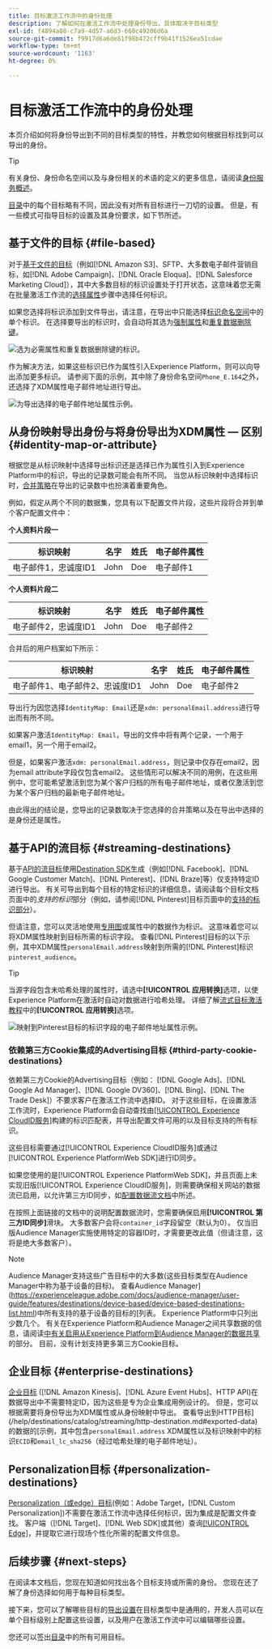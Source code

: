 ```yaml
---
title: 目标激活工作流中的身份处理
description: 了解如何在激活工作流中处理身份导出，具体取决于目标类型
exl-id: f4894a08-c7a9-4d57-a6d3-660c49206d6a
source-git-commit: f9917d6a6de81f98b472cff9b41f1526ea51cdae
workflow-type: tm+mt
source-wordcount: '1163'
ht-degree: 0%

---
```


# 目标激活工作流中的身份处理

本页介绍如何将身份导出到不同的目标类型的特性，并教您如何根据目标找到可以导出的身份。

>[!TIP]
>
> 有关身份、身份命名空间以及与身份相关的术语的定义的更多信息，请阅读[身份服务概述](/help/identity-service/home.md)。

[目录](/help/destinations/catalog/overview.md)中的每个目标略有不同，因此没有对所有目标进行一刀切的设置。 但是，有一些模式可指导目标的设置及其身份要求，如下节所述。

## 基于文件的目标 {#file-based}

对于[基于文件的目标](/help/destinations/destination-types.md#file-based)（例如[!DNL Amazon S3]、SFTP、大多数电子邮件营销目标，如[!DNL Adobe Campaign]、[!DNL Oracle Eloqua]、[!DNL Salesforce Marketing Cloud]），其中大多数目标的标识设置处于打开状态，这意味着您无需在批量激活工作流的[选择属性](/help/destinations/ui/activate-batch-profile-destinations.md#select-attributes)步骤中选择任何标识。

如果您选择将标识添加到文件导出，请注意，在导出中只能选择[标识命名空间](/help/identity-service/features/identity-graph-viewer.md#access-identity-graph-viewer)中的单个标识。 在选择要导出的标识时，会自动将其选为[强制属性](/help/destinations/ui/activate-batch-profile-destinations.md#mandatory-attributes)和[重复数据删除键](/help/destinations/ui/activate-batch-profile-destinations.md#deduplication-keys)。

![选为必需属性和重复数据删除键的标识。](/help/destinations/assets/how-destinations-work/selected-identity.png)

作为解决方法，如果这些标识已作为属性引入Experience Platform，则可以向导出添加更多标识。 请参阅下面的示例，其中除了身份命名空间`Phone_E.164`之外，还选择了XDM属性电子邮件地址进行导出。

![为导出选择的电子邮件地址属性示例。](/help/destinations/assets/how-destinations-work/email-selected.png)

## 从身份映射导出身份与将身份导出为XDM属性 — 区别 {#identity-map-or-attribute}

根据您是从标识映射中选择导出标识还是选择已作为属性引入到Experience Platform中的标识，导出的记录数可能会有所不同。 当您从标识映射中选择标识时，[合并策略](/help/profile/merge-policies/overview.md)在导出的记录数中也扮演着重要角色。

例如，假定从两个不同的数据集，您具有以下配置文件片段，这些片段将合并到单个客户配置文件中：

**个人资料片段一**

| 标识映射 | 名字 | 姓氏 | 电子邮件属性 |
|---------|----------|---------|--------|
| 电子邮件1，忠诚度ID1 | John | Doe | 电子邮件1 |


**个人资料片段二**

| 标识映射 | 名字 | 姓氏 | 电子邮件属性 |
|---------|----------|---------|--------|
| 电子邮件2，忠诚度ID1 | John | Doe | 电子邮件2 |

合并后的用户档案如下所示：

| 标识映射 | 名字 | 姓氏 | 电子邮件属性 |
|---------|----------|---------|--------|
| 电子邮件1、电子邮件2、忠诚度ID1 | John | Doe | 电子邮件2 |

导出行为因您选择`IdentityMap: Email`还是`xdm: personalEmail.address`进行导出而有所不同。

如果客户激活`IdentityMap: Email`，导出的文件中将有两个记录，一个用于email1，另一个用于email2。

但是，如果客户激活`xdm: personalEmail.address`，则记录中仅存在email2，因为email attribute字段仅包含email2。 这些情形可以解决不同的用例，在这些用例中，您可能希望激活到您为某个客户归档的所有电子邮件地址，或者仅激活到您为某个客户归档的最新电子邮件地址。

由此得出的结论是，您导出的记录数取决于您选择的合并策略以及在导出中选择的是身份还是属性。

## 基于API的流目标 {#streaming-destinations}

基于[API的流目标](/help/destinations/destination-types.md#streaming-destination)使用[Destination SDK](/help/destinations/destination-sdk/overview.md)生成（例如[!DNL Facebook]、[!DNL Google Customer Match]、[!DNL Pinterest]、[!DNL Braze]等）仅支持特定ID进行导出。 有关可导出到每个目标的特定标识的详细信息，请阅读每个目标文档页面中的&#x200B;*支持的标识*&#x200B;部分（例如，请参阅[!DNL Pinterest]目标页面中的[支持的标识部分](/help/destinations/catalog/advertising/pinterest.md)）。

但请注意，您可以灵活地使用[专用图](/help/profile/merge-policies/overview.md#id-stitching)或属性中的数据作为标识。 这意味着您可以将XDM属性映射到目标所需的标识字段。 查看[!DNL Pinterest]目标的以下示例，其中XDM属性`personalEmail.address`映射到所需的[!DNL Pinterest]标识`pinterest_audience`。

>[!TIP]
>
>当源字段包含未哈希处理的属性时，请选中&#x200B;**[!UICONTROL 应用转换]**&#x200B;选项，以使Experience Platform在激活时自动对数据进行哈希处理。 详细了解[流式目标激活教程](/help/destinations/ui/activate-segment-streaming-destinations.md#apply-transformation)中的&#x200B;**[!UICONTROL 应用转换]**&#x200B;选项。

![映射到Pinterest目标的标识字段的电子邮件地址属性示例。](/help/destinations/assets/how-destinations-work/email-mapped-to-identity.png)

### 依赖第三方Cookie集成的Advertising目标 {#third-party-cookie-destinations}

依赖第三方Cookie的Advertising目标（例如： [!DNL Google Ads]、[!DNL Google Ad Manager]、[!DNL Google DV360]、[!DNL Bing]、[!DNL The Trade Desk]）不要求客户在激活工作流中选择ID。 对于这些目标，在设置激活工作流时，Experience Platform会自动查找由[[!UICONTROL Experience CloudID服务]](https://experienceleague.adobe.com/docs/id-service/using/intro/overview.html?lang=zh-Hans)构建的标识匹配表，并导出配置文件可用的以及目标支持的所有标识。

这些目标需要通过[!UICONTROL Experience CloudID服务]或通过[!UICONTROL Experience PlatformWeb SDK]进行ID同步。

如果您使用的是[!UICONTROL Experience PlatformWeb SDK]，并且页面上未实现旧版[!UICONTROL Experience CloudID服务]，则需要确保相关网站的数据流已启用，以允许第三方ID同步，如[配置数据流文档](/help/datastreams/configure.md#create)中所述。

在按照上面链接的文档中的说明配置数据流时，您需要确保启用&#x200B;**[!UICONTROL 第三方ID同步]**&#x200B;滑块。 大多数客户会将`container_id`字段留空（默认为0）。 仅当旧版Audience Manager实施使用特定的容器ID时，才需要更改此值（但请注意，这将是绝大多数客户）。

>[!NOTE]
>
>Audience Manager支持这些广告目标中的大多数(这些目标类型在Audience Manager中称为基于设备的目标)。 查看Audience Manager](https://experienceleague.adobe.com/docs/audience-manager/user-guide/features/destinations/device-based/device-based-destinations-list.html)中所有支持的基于设备的目标的[列表。 Experience Platform中只列出少数几个。 有关在Experience Platform和Audience Manager之间共享数据的信息，请阅读[中有关启用从Experience Platform到Audience Manager的数据共享](https://experienceleague.adobe.com/docs/audience-manager/user-guide/implementation-integration-guides/integration-experience-platform/aam-aep-audience-sharing.html#enable-aep-to-aam-data)的部分。 目前，没有计划支持更多第三方Cookie目标。

## 企业目标 {#enterprise-destinations}

[企业目标](/help/destinations/destination-types.md#streaming-profile-export) ([!DNL Amazon Kinesis]、[!DNL Azure Event Hubs]、HTTP API)在数据导出中不需要特定ID，因为这些是专为企业集成用例设计的。 但是，您可以根据需要将身份导出为XDM属性或从身份映射中导出。 查看导出到HTTP目标](/help/destinations/catalog/streaming/http-destination.md#exported-data)的数据的[示例，其中包含`personalEmail.address` XDM属性以及标识映射中的标识`ECID`和`email_lc_sha256`（经过哈希处理的电子邮件地址）。

## Personalization目标 {#personalization-destinations}

[Personalization（或edge）目标](/help/destinations/destination-types.md#edge-personalization-destinations)(例如：Adobe Target，[!DNL Custom Personalization])不需要在激活工作流中选择任何标识，因为集成是配置文件查找。 客户端（[!DNL Target]、[!DNL Web SDK]或其他）查询[[!UICONTROL Edge]](/help/collection/home.md#edge)，并提取它进行现场个性化所需的配置文件信息。

<!--
![Table with all supported identities](/help/destinations/assets/how-destinations-work/identities-table.png)

-->

## 后续步骤 {#next-steps}

在阅读本文档后，您现在知道如何找出各个目标支持或所需的身份。 您现在还了解了身份选择如何用于每种目标类型。

接下来，您可以了解哪些目标的[导出设置](/help/destinations/how-destinations-work/destinations-configurations.md)在目标类型中是通用的，开发人员可以在单个目标级别上配置这些设置，以及用户在激活工作流中可以编辑哪些设置。

您还可以签出[目录](/help/destinations/catalog/overview.md)中的所有可用目标。
